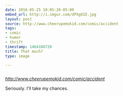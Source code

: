 ```yaml
---
date: 2016-05-25 10:05:20-05:00
embed_url: http://i.imgur.com/dPXg6IE.jpg
layout: post
source: http://www.cheerupemokid.com/comic/accident
tags:
- comic
- humor
- thrift
timestamp: 1464188720
title: That much?
type: image

---
```

<img src="http://i.imgur.com/dPXg6IE.jpg" alt="" />

<cite>http://www.cheerupemokid.com/comic/accident</cite>

Seriously. I'll take my chances.